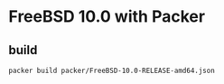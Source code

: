 # FreeBSD 10.0 with Packer

## build

```sh
packer build packer/FreeBSD-10.0-RELEASE-amd64.json
```
